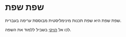 # שפת שפת
שפת שפת היא שפת תכנות מינימליסטית מבוססת ערימה בעברית.

לכו אל [הויקי](https://github.com/dr-flimflam/-Sfat-Lang/wiki) בשביל ללמוד את השפה.
